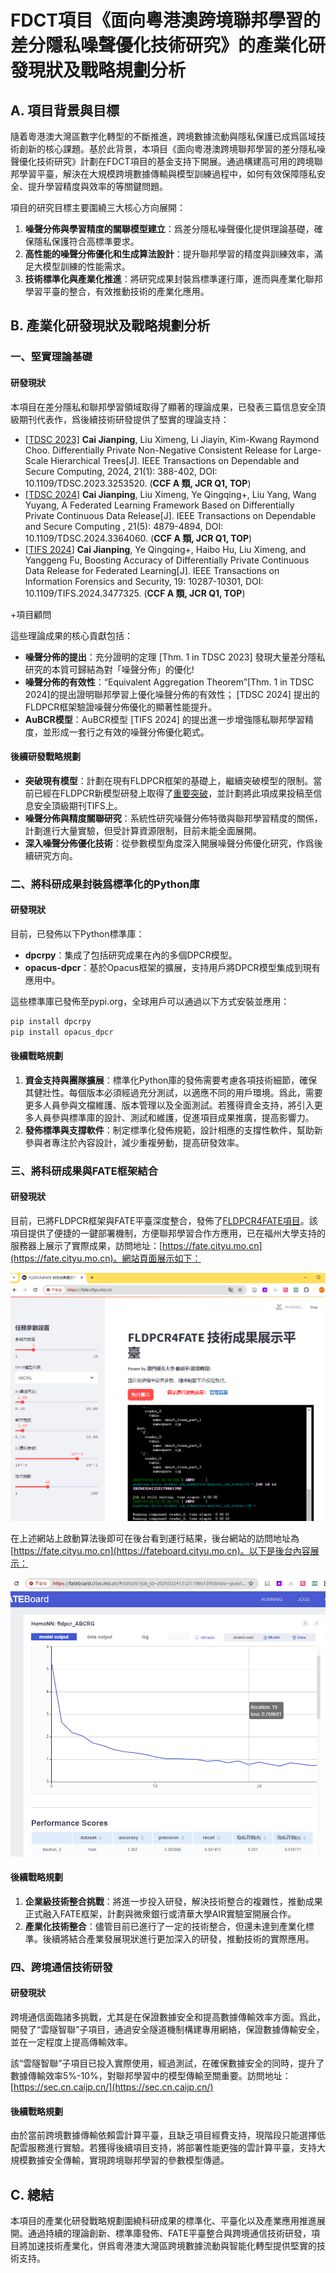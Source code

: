 # FDCT項目《面向粵港澳跨境聯邦學習的差分隱私噪聲優化技術研究》的產業化研發現狀及戰略規劃分析

## A. 項目背景與目標

隨着粵港澳大灣區數字化轉型的不斷推進，跨境數據流動與隱私保護已成爲區域技術創新的核心課題。基於此背景，本項目《面向粵港澳跨境聯邦學習的差分隱私噪聲優化技術研究》計劃在FDCT項目的基金支持下開展。通過構建高可用的跨境聯邦學習平臺，解決在大規模跨境數據傳輸與模型訓練過程中，如何有效保障隱私安全、提升學習精度與效率的等關鍵問題。

項目的研究目標主要圍繞三大核心方向展開：
1. **噪聲分佈與學習精度的關聯模型建立**：爲差分隱私噪聲優化提供理論基礎，確保隱私保護符合高標準要求。
2. **高性能的噪聲分佈優化和生成算法設計**：提升聯邦學習的精度與訓練效率，滿足大模型訓練的性能需求。
3. **技術標準化與產業化推進**：將研究成果封裝爲標準運行庫，進而與產業化聯邦學習平臺的整合，有效推動技術的產業化應用。

## B. 產業化研發現狀及戰略規劃分析

### 一、堅實理論基礎

#### 研發現狀
本項目在差分隱私和聯邦學習領域取得了顯著的理論成果，已發表三篇信息安全頂級期刊代表作，爲後續技術研發提供了堅實的理論支持：

- [[TDSC 2023]](https://ieeexplore.ieee.org/document/10061543) **Cai Jianping**, Liu Ximeng, Li Jiayin, Kim-Kwang Raymond Choo. Differentially Private Non-Negative Consistent Release for Large-Scale Hierarchical Trees[J]. IEEE Transactions on Dependable and Secure Computing, 2024, 21(1): 388-402, DOI: 10.1109/TDSC.2023.3253520. (**CCF A 類, JCR Q1, TOP**)
- [[TDSC 2024](https://ieeexplore.ieee.org/document/10426793)] **Cai Jianping**, Liu Ximeng, Ye Qingqing+, Liu Yang, Wang Yuyang, A Federated Learning Framework Based on Differentially Private Continuous Data Release[J]. IEEE Transactions on Dependable and Secure Computing , 21(5): 4879-4894, DOI: 10.1109/TDSC.2024.3364060. (**CCF A 類, JCR Q1, TOP**)
- [[TIFS 2024](https://ieeexplore.ieee.org/document/10711967)] **Cai Jianping**, Ye Qingqing+, Haibo Hu, Liu Ximeng, and Yanggeng Fu, Boosting Accuracy of Differentially Private Continuous Data Release for Federated Learning[J]. IEEE Transactions on Information Forensics and Security, 19: 10287-10301, DOI: 10.1109/TIFS.2024.3477325. (**CCF A 類, JCR Q1, TOP**)

+項目顧問

這些理論成果的核心貢獻包括：
- **噪聲分佈的提出**：充分證明的定理 [Thm. 1 in TDSC 2023] 發現大量差分隱私研究的本質可歸結為對「噪聲分佈」的優化!
- **噪聲分佈的有效性**：“Equivalent Aggregation Theorem”[Thm. 1 in TDSC 2024]的提出證明聯邦學習上優化噪聲分佈的有效性； [TDSC 2024] 提出的FLDPCR框架驗證噪聲分佈優化的顯著性能提升。
- **AuBCR模型**：AuBCR模型 [TIFS 2024] 的提出進一步增強隱私聯邦學習精度，並形成一套行之有效的噪聲分佈優化範式。

#### 後續研發戰略規劃
- **突破現有模型**：計劃在現有FLDPCR框架的基礎上，繼續突破模型的限制。當前已經在FLDPCR新模型研發上取得了[重要突破](https://github.com/imcjp/FLDPCR-kTCR)，並計劃將此項成果投稿至信息安全頂級期刊TIFS上。
- **噪聲分佈與精度關聯研究**：系統性研究噪聲分佈特徵與聯邦學習精度的關係，計劃進行大量實驗，但受計算資源限制，目前未能全面展開。
- **深入噪聲分佈優化技術**：從參數模型角度深入開展噪聲分佈優化研究，作爲後續研究方向。

### 二、將科研成果封裝爲標準化的Python庫

#### 研發現狀
目前，已發佈以下Python標準庫：
- **dpcrpy**：集成了包括研究成果在內的多個DPCR模型。
- **opacus-dpcr**：基於Opacus框架的擴展，支持用戶將DPCR模型集成到現有應用中。

這些標準庫已發佈至pypi.org，全球用戶可以通過以下方式安裝並應用：
```bash
pip install dpcrpy
pip install opacus_dpcr
```

#### 後續戰略規劃
1. **資金支持與團隊擴展**：標準化Python庫的發佈需要考慮各項技術細節，確保其健壯性。每個版本必須經過充分測試，以適應不同的用戶環境。爲此，需要更多人員參與文檔維護、版本管理以及全面測試。若獲得資金支持，將引入更多人員參與標準庫的設計、測試和維護，促進項目成果推廣，提高影響力。
2. **發佈標準與支撐軟件**：制定標準化發佈規範，設計相應的支撐性軟件，幫助新參與者專注於內容設計，減少重複勞動，提高研發效率。

### 三、將科研成果與FATE框架結合

#### 研發現狀
目前，已將FLDPCR框架與FATE平臺深度整合，發佈了[FLDPCR4FATE項目](https://github.com/imcjp/FLDPCR4FATE)。該項目提供了便捷的一鍵部署機制，方便聯邦學習合作方應用，已在福州大學支持的服務器上展示了實際成果，訪問地址：[https://fate.cityu.mo.cn](https://fate.cityu.mo.cn)。網站頁面展示如下：

![image](https://github.com/imcjp/FDCT2025/blob/main/figs/fig_fate_web.jpg)

在上述網站上啟動算法後即可在後台看到運行結果，後台網站的訪問地址為 [https://fate.cityu.mo.cn](https://fateboard.cityu.mo.cn)。以下是後台內容展示：

![image](https://github.com/imcjp/FDCT2025/blob/main/figs/fig_fate_board.jpg)

#### 後續戰略規劃
1. **企業級技術整合挑戰**：將進一步投入研發，解決技術整合的複雜性，推動成果正式融入FATE框架，計劃與微衆銀行或清華大學AIR實驗室開展合作。
2. **產業化技術整合**：儘管目前已進行了一定的技術整合，但還未達到產業化標準。後續將結合產業發展現狀進行更加深入的研發，推動技術的實際應用。

### 四、跨境通信技術研發

#### 研發現狀
跨境通信面臨諸多挑戰，尤其是在保證數據安全和提高數據傳輸效率方面。爲此，開發了“雲隧智聯”子項目，通過安全隧道機制構建專用網絡，保證數據傳輸安全，並在一定程度上提高傳輸效率。

該“雲隧智聯”子項目已投入實際使用，經過測試，在確保數據安全的同時，提升了數據傳輸效率5%-10%，對聯邦學習中的模型傳輸至關重要。訪問地址：[https://sec.cn.caijp.cn/](https://sec.cn.caijp.cn/)

#### 後續戰略規劃
由於當前跨境數據傳輸依賴雲計算平臺，且缺乏項目經費支持，現階段只能選擇低配雲服務進行實驗。若獲得後續項目支持，將部署性能更強的雲計算平臺，支持大規模數據安全傳輸，實現跨境聯邦學習的參數模型傳遞。

## C. 總結
本項目的產業化研發戰略規劃圍繞科研成果的標準化、平臺化以及產業應用推進展開。通過持續的理論創新、標準庫發佈、FATE平臺整合與跨境通信技術研發，項目將加速技術產業化，併爲粵港澳大灣區跨境數據流動與智能化轉型提供堅實的技術支持。
